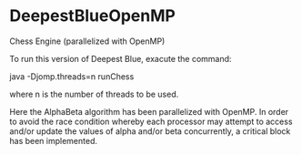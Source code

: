 DeepestBlueOpenMP
==============

Chess Engine (parallelized with OpenMP)

To run this version of Deepest Blue, exacute the command:

java -Djomp.threads=n runChess

where n is the number of threads to be used.

Here the AlphaBeta algorithm has been parallelized with OpenMP.  In order to avoid the race condition whereby each processor may attempt to access and/or update the values of alpha and/or beta concurrently, a critical block has been implemented.
